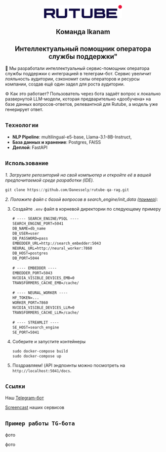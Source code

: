 <div align="center">
    <a href="https://t.me/RutubeFAQ_bot">
        <img src="https://raw.githubusercontent.com/Y1OV/project_lab/refs/heads/main/data/Logo_RUTUBE_dark_color.png" alt="Foo" style="width: 50%; height: auto;">
    </a>
    <H2 align="center">Команда Ikanam</H2> 
    <H2 align="center">Интеллектуальный помощник оператора службы поддержки"</H2> 
</div align="center">

💬 Мы разработали интеллектуальный сервис-помощник оператора службы поддержки с интеграцией в телеграм-бот. Сервис увеличит лояльность аудитории, сэкономит силы операторов и ресурсы компании, создав ещё один задел для роста аудитории.

⚙️ Как это работает? Пользователь через бота задаёт вопрос к локально развернутой LLM-модели, которая предварительно «дообучена» на базе данных вопросов-ответов, релевантной для Rutube, а модель уже генерирует ответ.

## `Технологии`

- **NLP Pipeline**: multilingual-e5-base, Llama-3.1-8B-Instruct,
- **База данных и хранение**: Postgres, FAISS
- **Деплой**: FastAPI


## `Использование`

*1. Загрузите репозиторий на свой компьютер и откройте её в вашей предпочитаемой среде разработки (IDE).* 
```python
git clone https://github.com/Danessely/rutube-qa-rag.git
```
*2. Положите файл с базой вопросов в search_engine/init_data ([пример](https://drive.google.com/file/d/1lPpzDEfPvKgKKfGNqKZRB_i-yUx-7M0P/view?usp=sharing)):* 

3. Создайте `.env` файл в корневой директории по следующему примеру
    ```
    # ---- SEARCH_ENGINE/PSQL ----
    SEARCH_ENGINE_PORT=5041
    DB_NAME=db_name
    DB_USER=user
    DB_PASSWORD=pass
    EMBEDDER_URL=http://search_embedder:5043
    NEURAL_URL=http://neural_worker:7860
    DB_HOST=postgres
    DB_PORT=5044
    
    # ---- EMBEDDER ----
    EMBEDDER_PORT=5043
    NVIDIA_VISIBLE_DEVICES_EMB=0
    TRANSFORMERS_CACHE_EMB=/cache/
    
    # ---- NEURAL_WORKER ----
    HF_TOKEN=...
    WORKER_PORT=7860
    NVIDIA_VISIBLE_DEVICES_LLM=0
    TRANSFORMERS_CACHE_LLM=/cache/
    
    # ---- STREAMLIT ----
    SE_HOST=search_engine
    SE_PORT=5041
    ``` 
4. Соберите и запустите контейнеры
   ```
   sudo docker-compose build
   sudo docker-compose up
   ```
5. Поздравляем! (API эндпоинты можно посмотреть на `http://localhost:5041/docs`.

## `Ссылки`

Наш [Telegram-бот](https://t.me/RutubeFAQ_bot)

[Screencast](https://disk.yandex.ru/d/4W-iDxXXSmnaDw) наших сервисов

## `Пример работы TG-бота`

фото 

фото
